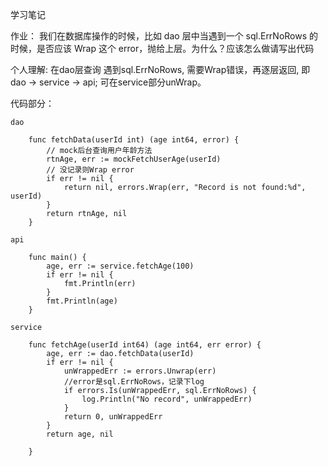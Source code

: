 学习笔记

作业：
	我们在数据库操作的时候，比如 dao 层中当遇到一个 sql.ErrNoRows 的时候，是否应该 Wrap 这个 error，抛给上层。为什么？应该怎么做请写出代码

个人理解:
	在dao层查询 遇到sql.ErrNoRows, 需要Wrap错误，再逐层返回, 	即 dao -> service -> api; 可在service部分unWrap。

代码部分：

	dao

		func fetchData(userId int) (age int64, error) {
			// mock后台查询用户年龄方法
			rtnAge, err := mockFetchUserAge(userId)
			// 没记录则Wrap error
			if err != nil {
				return nil, errors.Wrap(err, "Record is not found:%d", userId)
			}
			return rtnAge, nil
		}

	api

		func main() {
			age, err := service.fetchAge(100)
			if err != nil {
				fmt.Println(err)				
			}
			fmt.Println(age)
		}

	service

		func fetchAge(userId int64) (age int64, err error) {
			age, err := dao.fetchData(userId)
			if err != nil {
				unWrappedErr := errors.Unwrap(err)
				//error是sql.ErrNoRows，记录下log
				if errors.Is(unWrappedErr, sql.ErrNoRows) {
					log.Println("No record", unWrappedErr)
				}
				return 0, unWrappedErr
			}
			return age, nil

		}
